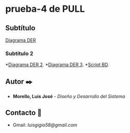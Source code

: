 # prueba-4 de PULL
## Subtítulo 
[Diagrama DER](https://github.com/lucho1157/prueba-4/blob/main/ASSETS/IMG/Diagrama%20DER.PNG)
### Subtítulo 2
*[Diagrama DER 2](https://github.com/lucho1157/prueba-4/blob/main/ASSETS/IMG/LogoArgProg.png).
*[Diagrama DER 3](https://github.com/lucho1157/prueba-4/blob/main/ASSETS/IMG/CapturaDER.PNG).
*[Script BD](https://github.com/lucho1157/prueba-4/blob/main/porfolio3_jpa%20(2).sql).
## Autor ✒️
* **Morello, Luis José** - *Diseño y Desarrollo del Sistema*

## Contacto 📱
* Gmail: _luisgigio58@gmail.com_